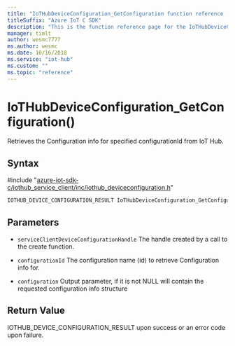 ```yaml
---                             
title: "IoTHubDeviceConfiguration_GetConfiguration function reference | Microsoft Docs" 
titleSuffix: "Azure IoT C SDK"            
description: "This is the function reference page for the IoTHubDeviceConfiguration_GetConfiguration() function in the Azure IoT C SDK. This SDK is used with Azure IoT Hub and Azure IoT Hub Device Provisioning Service"            
manager: timlt                 
author: wesmc7777              
ms.author: wesmc               
ms.date: 10/16/2018                    
ms.service: "iot-hub"             
ms.custom: ""                
ms.topic: "reference"        
---                            
```


# IoTHubDeviceConfiguration_GetConfiguration()

Retrieves the Configuration info for specified configurationId from IoT Hub.

## Syntax

\#include "[azure-iot-sdk-c/iothub_service_client/inc/iothub_deviceconfiguration.h](../iothub-deviceconfiguration-h.md)"  
```C
IOTHUB_DEVICE_CONFIGURATION_RESULT IoTHubDeviceConfiguration_GetConfiguration(IOTHUB_SERVICE_CLIENT_DEVICE_CONFIGURATION_HANDLE  C2);
```

## Parameters
* `serviceClientDeviceConfigurationHandle` The handle created by a call to the create function. 

* `configurationId` The configuration name (id) to retrieve Configuration info for. 

* `configuration` Output parameter, if it is not NULL will contain the requested configuration info structure

## Return Value
IOTHUB_DEVICE_CONFIGURATION_RESULT upon success or an error code upon failure.

